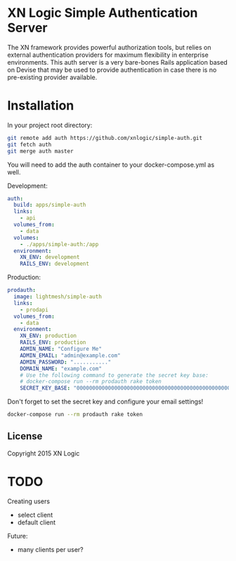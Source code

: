 XN Logic Simple Authentication Server
================

The XN framework provides powerful authorization tools, but relies on external authentication providers for
maximum flexibility in enterprise environments. This auth server is a very bare-bones Rails application based
on Devise that may be used to provide authentication in case there is no pre-existing provider available.

Installation
================

In your project root directory:

```bash
git remote add auth https://github.com/xnlogic/simple-auth.git
git fetch auth
git merge auth master
```

You will need to add the auth container to your docker-compose.yml as well.

Development:
```yaml
auth:
  build: apps/simple-auth
  links:
    - api
  volumes_from:
    - data
  volumes:
    - ./apps/simple-auth:/app
  environment:
    XN_ENV: development
    RAILS_ENV: development
```

Production:
```yaml
prodauth:
  image: lightmesh/simple-auth
  links:
    - prodapi
  volumes_from:
    - data
  environment:
    XN_ENV: production
    RAILS_ENV: production
    ADMIN_NAME: "Configure Me"
    ADMIN_EMAIL: "admin@example.com"
    ADMIN_PASSWORD: "..........."
    DOMAIN_NAME: "example.com"
    # Use the following command to generate the secret key base:
    # docker-compose run --rm prodauth rake token
    SECRET_KEY_BASE: "0000000000000000000000000000000000000000000000000000000000000000000000000000000000"
```

Don't forget to set the secret key and configure your email settings!

```bash
docker-compose run --rm prodauth rake token
```

License
-------

Copyright 2015 XN Logic

TODO
================

Creating users
- select client
- default client

Future:
- many clients per user?


